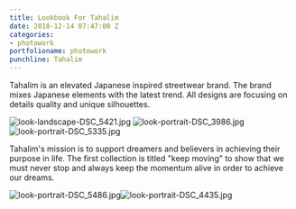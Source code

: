 ```yaml
---
title: Lookbook For Tahalim
date: 2018-12-14 07:47:00 Z
categories:
- photowork
portfolioname: photowork
punchline: Tahalim
---
```


Tahalim is an elevated Japanese inspired streetwear brand. The brand mixes Japanese elements with the latest trend. All designs are focusing on details quality and unique silhouettes.

![look-landscape-DSC_5421.jpg](/uploads/look-landscape-DSC_5421.jpg)
![look-portrait-DSC_3986.jpg](/uploads/look-portrait-DSC_3986.jpg)![look-portrait-DSC_5335.jpg](/uploads/look-portrait-DSC_5335.jpg)

Tahalim's mission is to support dreamers and believers in achieving their purpose in life. The first collection is titled "keep moving" to show that we must never stop and always keep the momentum alive in order to achieve our dreams.

![look-portrait-DSC_5486.jpg](/uploads/look-portrait-DSC_5486.jpg)![look-portrait-DSC_4435.jpg](/uploads/look-portrait-DSC_4435.jpg)

